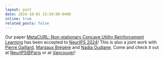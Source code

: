 ```yaml
---
layout: post
date: 2024-10-01 15:59:00-0400
inline: true
related_posts: false
---
```


Our paper [MetaCURL: Non-stationary Concave Utility Reinforcement Learning](https://arxiv.org/abs/2405.19807) has been accepted to [NeurIPS 2024](https://neurips.cc/)! This is also a joint work with [Pierre Gaillard](http://pierre.gaillard.me/index.html), [Margaux Brégère](https://margauxbregere.github.io/) and [Nadia Oudjane](https://fime-lab.org/oudjane-nadia/). Come and check it out at [NeurIPS@Paris](https://neuripsinparis.github.io/neurips2024paris/) or at [Vancouver](https://neurips.cc/)!
